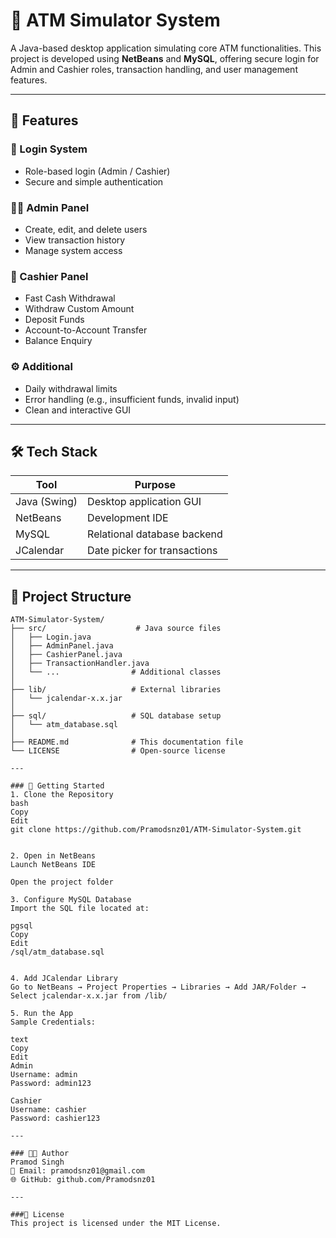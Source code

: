 # 🏧 ATM Simulator System

A Java-based desktop application simulating core ATM functionalities. This project is developed using **NetBeans** and **MySQL**, offering secure login for Admin and Cashier roles, transaction handling, and user management features.

---

## 🚀 Features

### 🔐 Login System
- Role-based login (Admin / Cashier)
- Secure and simple authentication

### 👨‍💼 Admin Panel
- Create, edit, and delete users
- View transaction history
- Manage system access

### 💼 Cashier Panel
- Fast Cash Withdrawal
- Withdraw Custom Amount
- Deposit Funds
- Account-to-Account Transfer
- Balance Enquiry

### ⚙️ Additional
- Daily withdrawal limits
- Error handling (e.g., insufficient funds, invalid input)
- Clean and interactive GUI

---

## 🛠️ Tech Stack

| Tool             | Purpose                       |
|------------------|-------------------------------|
| Java (Swing)     | Desktop application GUI       |
| NetBeans         | Development IDE               |
| MySQL            | Relational database backend   |
| JCalendar        | Date picker for transactions  |

---

## 📁 Project Structure

```plaintext
ATM-Simulator-System/
├── src/                    # Java source files
│   ├── Login.java
│   ├── AdminPanel.java
│   ├── CashierPanel.java
│   ├── TransactionHandler.java
│   └── ...                # Additional classes
│
├── lib/                   # External libraries
│   └── jcalendar-x.x.jar
│
├── sql/                   # SQL database setup
│   └── atm_database.sql
│
├── README.md              # This documentation file
└── LICENSE                # Open-source license

---

### 🧪 Getting Started
1. Clone the Repository
bash
Copy
Edit
git clone https://github.com/Pramodsnz01/ATM-Simulator-System.git


2. Open in NetBeans
Launch NetBeans IDE

Open the project folder

3. Configure MySQL Database
Import the SQL file located at:

pgsql
Copy
Edit
/sql/atm_database.sql


4. Add JCalendar Library
Go to NetBeans → Project Properties → Libraries → Add JAR/Folder → Select jcalendar-x.x.jar from /lib/

5. Run the App
Sample Credentials:

text
Copy
Edit
Admin
Username: admin
Password: admin123

Cashier
Username: cashier
Password: cashier123

---

### 👨‍💻 Author
Pramod Singh
📧 Email: pramodsnz01@gmail.com
🌐 GitHub: github.com/Pramodsnz01

---

###📄 License
This project is licensed under the MIT License.